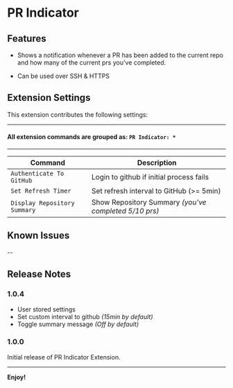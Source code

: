 # PR Indicator

## Features

- Shows a notification whenever a PR has been added to the current repo and how many of the current prs you've completed.

- Can be used over SSH & HTTPS

## Extension Settings

This extension contributes the following settings:

---

#### All extension commands are grouped as: `PR Indicator: *`

---

| Command                      | Description                                           |
| ---------------------------- | ----------------------------------------------------- |
| `Authenticate To GitHub`     | Login to github if initial process fails              |
| `Set Refresh Timer`          | Set refresh interval to GitHub (>= 5min)              |
| `Display Repository Summary` | Show Repository Summary _(you've completed 5/10 prs)_ |

## Known Issues

--

## Release Notes

### 1.0.4

- User stored settings
- Set custom interval to github _(15min by default)_
- Toggle summary message _(Off by default)_

### 1.0.0

Initial release of PR Indicator Extension.

---

**Enjoy!**
